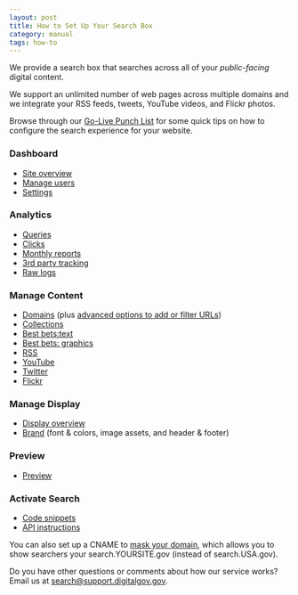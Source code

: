 ```yaml
---
layout: post
title: How to Set Up Your Search Box
category: manual
tags: how-to
---
```


We provide a search box that searches across all of your *public-facing* digital content.

We support an unlimited number of web pages across multiple domains and we integrate your RSS feeds, tweets, YouTube videos, and Flickr photos.

Browse through our [Go-Live Punch List](/blog/go-live.html) for some quick tips on how to configure the search experience for your website.

### Dashboard

* [Site overview](/manual/site-overview.html)
* [Manage users](/manual/users.html)
* [Settings](/manual/settings.html)

### Analytics

* [Queries](/manual/queries.html)
* [Clicks](/manual/clicks.html)
* [Monthly reports](/manual/monthly-reports.html)
* [3rd party tracking](/manual/third-party.html)
* [Raw logs](/manual/raw-logs.html)

### Manage Content

* [Domains](/manual/domains.html) (plus [advanced options to add or filter URLs](/manual/domains-advanced.html))
* [Collections](/manual/collections.html)
* [Best bets:text](/manual/best-bets-text.html)
* [Best bets: graphics](/manual/best-bets-graphics.html)
* [RSS](/manual/rss.html)
* [YouTube](/manual/youtube.html)
* [Twitter](/manual/twitter.html)
* [Flickr](/manual/flickr.html)

### Manage Display

* [Display overview](/manual/display-overview.html)
* [Brand](/manual/brand.html) (font & colors, image assets, and header & footer)

### Preview

* [Preview](/manual/preview.html)

### Activate Search

* [Code snippets](/manual/code.html)
* [API instructions](/manual/api.html)

You can also set up a CNAME to [mask your domain](/manual/cname.html), which allows you to show searchers your search.YOURSITE.gov (instead of search.USA.gov). 

Do you have other questions or comments about how our service works? Email us at <search@support.digitalgov.gov>.